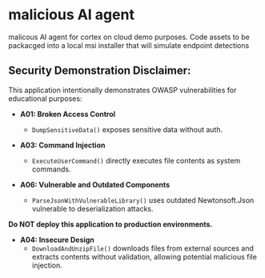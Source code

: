 # malicious AI agent

malicous AI agent for cortex on cloud demo purposes. Code assets to be packacged into a local msi installer that will simulate endpoint detections 


## Security Demonstration Disclaimer:

This application intentionally demonstrates OWASP vulnerabilities for educational purposes:

- **A01: Broken Access Control**
  - `DumpSensitiveData()` exposes sensitive data without auth.

- **A03: Command Injection**
  - `ExecuteUserCommand()` directly executes file contents as system commands.

- **A06: Vulnerable and Outdated Components**
  - `ParseJsonWithVulnerableLibrary()` uses outdated Newtonsoft.Json vulnerable to deserialization attacks.

**Do NOT deploy this application to production environments.**

- **A04: Insecure Design**
  - `DownloadAndUnzipFile()` downloads files from external sources and extracts contents without validation, allowing potential malicious file injection.
